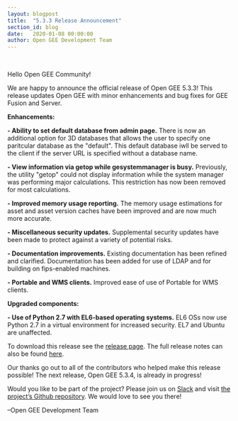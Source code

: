 ```yaml
---
layout: blogpost
title:  "5.3.3 Release Announcement"
section_id: blog
date:   2020-01-08 00:00:00
author: Open GEE Development Team
---
```


<br />

Hello Open GEE Community!
 
We are happy to announce the official release of Open GEE 5.3.3!  This release updates Open GEE with minor enhancements and bug fixes for GEE Fusion and Server.

**Enhancements:**

**- Ability to set default database from admin page.** There is now an additional option for 3D databases that allows the user to specify one paritcular database as the "default". This default database iwll be served to the client if the server URL is specified without a database name.

**- View information via getop while gesystemmanager is busy.**  Previously, the utility "getop" could not display information while the system manager was performing major calculations. This restriction has now been removed for most calculations. 

**- Improved memory usage reporting.**  The memory usage estimations for asset and asset version caches have been improved and are now much more accurate. 

**- Miscellaneous security updates.** Supplemental security updates have been made to protect against a variety of potential risks.

**- Documentation improvements.**  Existing documentation has been refined and clarified. Documentation has been added for use of LDAP and for building on fips-enabled machines. 

**- Portable and WMS clients.** Improved ease of use of Portable for WMS clients.

**Upgraded components:**

**- Use of Python 2.7 with EL6-based operating systems.**  EL6 OSs now use Python 2.7 in a virtual environment for increased security. EL7 and Ubuntu are unaffected.

To download this release see the [release page](https://github.com/google/earthenterprise/releases/tag/5.3.3-XXXX.XX). The full release notes can also be found [here](http://www.opengee.org/geedocs/5.3.3/answer/releaseNotes/relNotesGEE5_3_3.html).
 
Our thanks go out to all of the contributors who helped make this release possible! The next release, Open GEE 5.3.4, is already in progress!
 
Would you like to be part of the project? Please join us on [Slack](http://slack.opengee.org/) and visit [the project’s Github repository](https://github.com/google/earthenterprise). We would love to see you there!
 
–Open GEE Development Team
